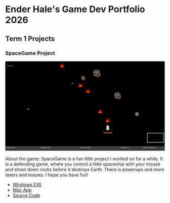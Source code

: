 # Ender Hale's Game Dev Portfolio 2026

## Term 1 Projects

### SpaceGame Project

![SpaceGame](https://github.com/BugSlayer360/portfolio/blob/main/images/spacegamepicture.png?raw=true)

About the game:      SpaceGame is a fun little project I worked on for a while. It is a defending game, where you control a little spaceship with your mouse and shoot down rocks before it destroys Earth. There is powerups and more lasers and bosses. I hope you have fun!

* [Windows EXE](https://github.com/BugSlayer360/portfolio/blob/main/src/SpaceGame/windows-amd64.zip)
* [Mac App](https://github.com/BugSlayer360/portfolio/blob/main/src/SpaceGame/macos-aarch64.zip)
* [Source Code](https://github.com/BugSlayer360/portfolio/tree/main/src/SpaceGame)
